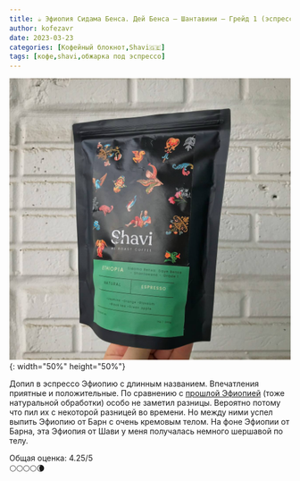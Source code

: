 ```yaml
---
title: ☕️ Эфиопия Сидама Бенса. Дей Бенса – Шантавини – Грейд 1 (эспрессо) от Shavi🇬🇪
author: kofezavr
date: 2023-03-23
categories: [Кофейный блокнот,Shavi🇬🇪]
tags: [кофе,shavi,обжарка под эспрессо]
--- 
```

![Эфиопия Сидама Бенса: Дей Бенса – Шантавини – Грейд 1 (эспрессо) от Shavi🇬🇪](/assets/img/posts/23/03/bensa.jpg){: width="50%" height="50%"}


Допил в эспрессо Эфиопию с длинным названием. Впечатления приятные и положительные. По сравнению с [прошлой Эфиопией](https://t.me/coffeesaurus/598) (тоже натуральной обработки) особо не заметил разницы. Вероятно потому что пил их с некоторой разницей во времени. Но между ними успел выпить Эфиопию от Барн с очень кремовым телом. На фоне Эфиопии от Барна, эта Эфиопия от Шави у меня получалась немного шершавой по телу.

Общая оценка: 4.25/5 <br>
🌕🌕🌕🌕🌘